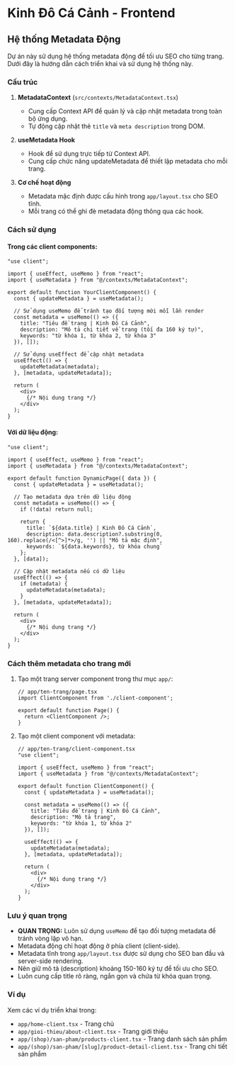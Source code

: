# Kinh Đô Cá Cảnh - Frontend

## Hệ thống Metadata Động

Dự án này sử dụng hệ thống metadata động để tối ưu SEO cho từng trang. Dưới đây là hướng dẫn cách triển khai và sử dụng hệ thống này.

### Cấu trúc

1. **MetadataContext** (`src/contexts/MetadataContext.tsx`)
   - Cung cấp Context API để quản lý và cập nhật metadata trong toàn bộ ứng dụng.
   - Tự động cập nhật thẻ `title` và `meta description` trong DOM.

2. **useMetadata Hook**
   - Hook để sử dụng trực tiếp từ Context API.
   - Cung cấp chức năng updateMetadata để thiết lập metadata cho mỗi trang.

3. **Cơ chế hoạt động**
   - Metadata mặc định được cấu hình trong `app/layout.tsx` cho SEO tĩnh.
   - Mỗi trang có thể ghi đè metadata động thông qua các hook.

### Cách sử dụng

#### Trong các client components:

```tsx
"use client";

import { useEffect, useMemo } from "react";
import { useMetadata } from "@/contexts/MetadataContext";

export default function YourClientComponent() {
  const { updateMetadata } = useMetadata();
  
  // Sử dụng useMemo để tránh tạo đối tượng mới mỗi lần render
  const metadata = useMemo(() => ({
    title: "Tiêu đề trang | Kinh Đô Cá Cảnh",
    description: "Mô tả chi tiết về trang (tối đa 160 ký tự)",
    keywords: "từ khóa 1, từ khóa 2, từ khóa 3"
  }), []);

  // Sử dụng useEffect để cập nhật metadata
  useEffect(() => {
    updateMetadata(metadata);
  }, [metadata, updateMetadata]);

  return (
    <div>
      {/* Nội dung trang */}
    </div>
  );
}
```

#### Với dữ liệu động:

```tsx
"use client";

import { useEffect, useMemo } from "react";
import { useMetadata } from "@/contexts/MetadataContext";

export default function DynamicPage({ data }) {
  const { updateMetadata } = useMetadata();
  
  // Tạo metadata dựa trên dữ liệu động
  const metadata = useMemo(() => {
    if (!data) return null;
    
    return {
      title: `${data.title} | Kinh Đô Cá Cảnh`,
      description: data.description?.substring(0, 160).replace(/<[^>]*>/g, '') || "Mô tả mặc định",
      keywords: `${data.keywords}, từ khóa chung`
    };
  }, [data]);

  // Cập nhật metadata nếu có dữ liệu
  useEffect(() => {
    if (metadata) {
      updateMetadata(metadata);
    }
  }, [metadata, updateMetadata]);

  return (
    <div>
      {/* Nội dung trang */}
    </div>
  );
}
```

### Cách thêm metadata cho trang mới

1. Tạo một trang server component trong thư mục `app/`:
   ```tsx
   // app/ten-trang/page.tsx
   import ClientComponent from './client-component';
   
   export default function Page() {
     return <ClientComponent />;
   }
   ```

2. Tạo một client component với metadata:
   ```tsx
   // app/ten-trang/client-component.tsx
   "use client";
   
   import { useEffect, useMemo } from "react";
   import { useMetadata } from "@/contexts/MetadataContext";
   
   export default function ClientComponent() {
     const { updateMetadata } = useMetadata();
     
     const metadata = useMemo(() => ({
       title: "Tiêu đề trang | Kinh Đô Cá Cảnh",
       description: "Mô tả trang",
       keywords: "từ khóa 1, từ khóa 2"
     }), []);
     
     useEffect(() => {
       updateMetadata(metadata);
     }, [metadata, updateMetadata]);
     
     return (
       <div>
         {/* Nội dung trang */}
       </div>
     );
   }
   ```

### Lưu ý quan trọng

- **QUAN TRỌNG:** Luôn sử dụng `useMemo` để tạo đối tượng metadata để tránh vòng lặp vô hạn.
- Metadata động chỉ hoạt động ở phía client (client-side).
- Metadata tĩnh trong `app/layout.tsx` được sử dụng cho SEO ban đầu và server-side rendering.
- Nên giữ mô tả (description) khoảng 150-160 ký tự để tối ưu cho SEO.
- Luôn cung cấp title rõ ràng, ngắn gọn và chứa từ khóa quan trọng.

### Ví dụ

Xem các ví dụ triển khai trong:
- `app/home-client.tsx` - Trang chủ
- `app/gioi-thieu/about-client.tsx` - Trang giới thiệu
- `app/(shop)/san-pham/products-client.tsx` - Trang danh sách sản phẩm
- `app/(shop)/san-pham/[slug]/product-detail-client.tsx` - Trang chi tiết sản phẩm
